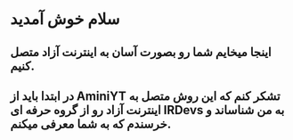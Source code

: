 # سلام خوش آمدید
## اینجا میخایم شما رو بصورت آسان به اینترنت آزاد متصل کنیم.
## در ابتدا باید از AminiYT تشکر کنم که این روش متصل به اینترنت آزاد رو از گروه حرفه ای IRDevs به من شناساند و خرسندم که به شما معرفی میکنم.
